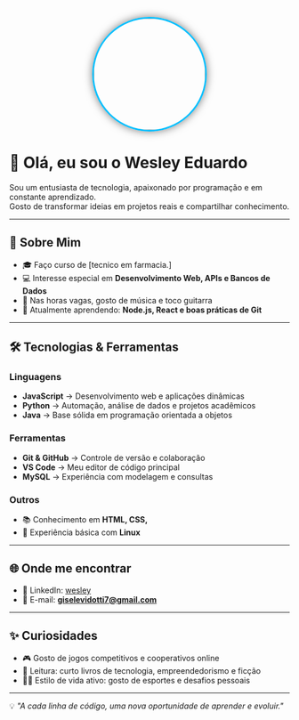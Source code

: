 <p align="center">
  <img src="https://instagram.faru4-2.fna.fbcdn.net/v/t51.2885-19/537646833_18084868366878885_8976109729516986490_n.jpg?stp=dst-jpg_s150x150_tt6&efg=eyJ2ZW5jb2RlX3RhZyI6InByb2ZpbGVfcGljLmRqYW5nby4xMDgwLmMyIn0&_nc_ht=instagram.faru4-2.fna.fbcdn.net&_nc_cat=109&_nc_oc=Q6cZ2QEtZ_vtjYz60TkFqPb9PFO7LiwwVOXe3NHh752mgHPqzObbmaodSzuyOZurvlMSunc&_nc_ohc=4QsruW9uPUgQ7kNvwFzCJjT&_nc_gid=Omwd6tKJSS_76Jwglg3ihQ&edm=APs17CUBAAAA&ccb=7-5&oh=00_Afbt94SvBB95AcIVCodrHRNQVkUMjcG_b4U3YJSdYDHtvQ&oe=68D3877C&_nc_sid=10d13b" width="200" style="border-radius:50%; border: 3px solid #00BFFF; box-shadow: 0px 0px 15px rgba(0,0,0,0.5);" />
</p>




# 👋 Olá, eu sou o Wesley Eduardo  

Sou um entusiasta de tecnologia, apaixonado por programação e em constante aprendizado.  
Gosto de transformar ideias em projetos reais e compartilhar conhecimento.  

---

## 🚀 Sobre Mim
- 🎓 Faço curso de  [tecnico em farmacia.]  
- 💻 Interesse especial em **Desenvolvimento Web, APIs e Bancos de Dados**  
- 🎸 Nas horas vagas, gosto de música e toco guitarra  
- 🌱 Atualmente aprendendo: **Node.js, React e boas práticas de Git**  
 

---

## 🛠️ Tecnologias & Ferramentas
### Linguagens
- **JavaScript** → Desenvolvimento web e aplicações dinâmicas  
- **Python** → Automação, análise de dados e projetos acadêmicos  
- **Java** → Base sólida em programação orientada a objetos  

### Ferramentas
- **Git & GitHub** → Controle de versão e colaboração  
- **VS Code** → Meu editor de código principal  
- **MySQL** → Experiência com modelagem e consultas  

### Outros
- 📚 Conhecimento em **HTML, CSS,**  
- 🔧 Experiência básica com **Linux**  


---

## 🌐 Onde me encontrar
- 💼 LinkedIn: [wesley](https://www.linkedin.com/in/wesley-eduardo-de-souza-019520382/)  
- 📧 E-mail: **giselevidotti7@gmail.com**  

---

## ✨ Curiosidades
- 🎮 Gosto de jogos competitivos e cooperativos online  
- 📖 Leitura: curto livros de tecnologia, empreendedorismo e ficção  
- 🏃‍♂️ Estilo de vida ativo: gosto de esportes e desafios pessoais  

---

💡 *"A cada linha de código, uma nova oportunidade de aprender e evoluir."*  


